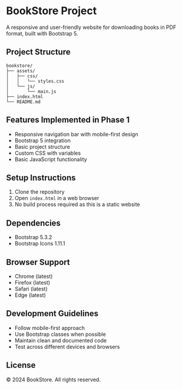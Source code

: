# BookStore Project

A responsive and user-friendly website for downloading books in PDF format, built with Bootstrap 5.

## Project Structure

```
bookstore/
├── assets/
│   ├── css/
│   │   └── styles.css
│   └── js/
│       └── main.js
├── index.html
└── README.md
```

## Features Implemented in Phase 1

- Responsive navigation bar with mobile-first design
- Bootstrap 5 integration
- Basic project structure
- Custom CSS with variables
- Basic JavaScript functionality

## Setup Instructions

1. Clone the repository
2. Open `index.html` in a web browser
3. No build process required as this is a static website

## Dependencies

- Bootstrap 5.3.2
- Bootstrap Icons 1.11.1

## Browser Support

- Chrome (latest)
- Firefox (latest)
- Safari (latest)
- Edge (latest)

## Development Guidelines

- Follow mobile-first approach
- Use Bootstrap classes when possible
- Maintain clean and documented code
- Test across different devices and browsers

## License

© 2024 BookStore. All rights reserved.
